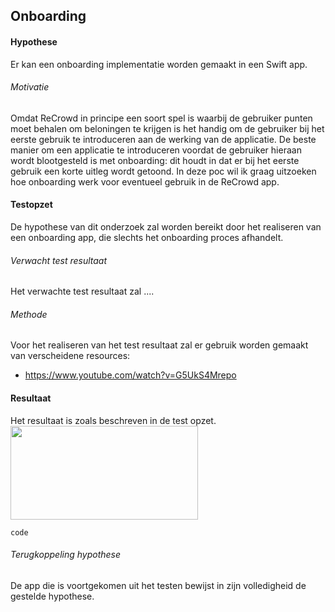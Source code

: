 Onboarding
----------------
#### Hypothese 
Er kan een onboarding implementatie worden gemaakt in een Swift app.

###### Motivatie
Omdat ReCrowd in principe een soort spel is waarbij de gebruiker punten moet behalen om beloningen te krijgen is het handig om de gebruiker bij het eerste gebruik te introduceren aan de werking van de applicatie. De beste manier om een applicatie te introduceren voordat de gebruiker hieraan wordt blootgesteld is met onboarding: dit houdt in dat er bij het eerste gebruik een korte uitleg wordt getoond. In deze poc wil ik graag uitzoeken hoe onboarding werk voor eventueel gebruik in de ReCrowd app.

#### Testopzet
De hypothese van dit onderzoek zal worden bereikt door het realiseren van een onboarding app, die slechts het onboarding proces afhandelt. 

###### Verwacht test resultaat
Het verwachte test resultaat zal ....

###### Methode
Voor het realiseren van het test resultaat zal er gebruik worden gemaakt van verscheidene resources:
* https://www.youtube.com/watch?v=G5UkS4Mrepo

#### Resultaat
Het resultaat is zoals beschreven in de test opzet.
<br><img src="https://i.imgur.com/jDNkG1F.png" width="300" height="150"><br>


```
code
```

###### Terugkoppeling hypothese
De app die is voortgekomen uit het testen bewijst in zijn volledigheid de gestelde hypothese.
